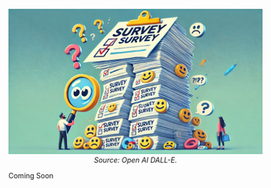 <p align="center">
  <img src="survey_survey.png" alt="Agricultural plants">
  <br>
  <em> Source: Open AI DALL-E.</em>
</p>


Coming Soon
